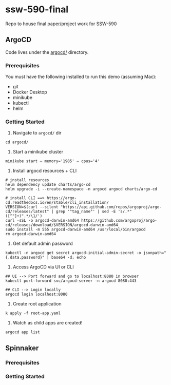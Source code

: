 # ssw-590-final
Repo to house final paper/project work for SSW-590

## ArgoCD

Code lives under the [argocd/](argocd/) directory.

### Prerequisites
You must have the following installed to run this demo (assuming Mac):
* git
* Docker Desktop
* minikube
* kubectl
* helm


### Getting Started
1. Navigate to `argocd/` dir
```
cd argocd/
```
1. Start a minikube cluster
```
minikube start — memory='1985' — cpus='4'
```
1. Install argocd resources + CLI
```
# install resources
helm dependency update charts/argo-cd
helm upgrade -i --create-namespace -n argocd argocd charts/argo-cd

# install CLI ==> https://argo-cd.readthedocs.io/en/stable/cli_installation/
VERSION=$(curl --silent "https://api.github.com/repos/argoproj/argo-cd/releases/latest" | grep '"tag_name"' | sed -E 's/.*"([^"]+)".*/\1/')
curl -sSL -o argocd-darwin-amd64 https://github.com/argoproj/argo-cd/releases/download/$VERSION/argocd-darwin-amd64
sudo install -m 555 argocd-darwin-amd64 /usr/local/bin/argocd
rm argocd-darwin-amd64
```
1. Get default admin password
```
kubectl -n argocd get secret argocd-initial-admin-secret -o jsonpath="{.data.password}" | base64 -d; echo
```
1. Access ArgoCD via UI or CLI
```
## UI --> Port forward and go to localhost:8080 in browser
kubectl port-forward svc/argocd-server -n argocd 8080:443

## CLI --> Login locally
argocd login localhost:8080
```
1. Create root application
```
k apply -f root-app.yaml
```
1. Watch as child apps are created!
```
argocd app list
```

## Spinnaker

### Prerequisites

### Getting Started
